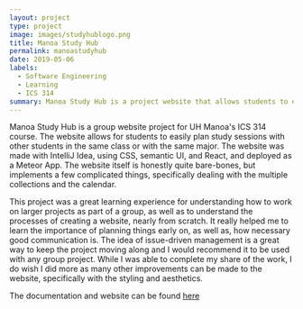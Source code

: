 ```yaml
---
layout: project
type: project
image: images/studyhublogo.png
title: Manoa Study Hub
permalink: manoastudyhub
date: 2019-05-06
labels:
  - Software Engineering
  - Learning
  - ICS 314
summary: Manoa Study Hub is a project website that allows students to easily meet up and form study groups.
---
```


Manoa Study Hub is a group website project for UH Manoa's ICS 314 course. The website allows for students to easily plan study sessions with other students in the same class or with the same major. The website was made with IntelliJ Idea, using CSS, semantic UI, and React, and deployed as a Meteor App. The website itself is honestly quite bare-bones, but implements a few complicated things, specifically dealing with the multiple collections and the calendar. 

This project was a great learning experience for understanding how to work on larger projects as part of a group, as well as to understand the processes of creating a website, nearly from scratch. It really helped me to learn the importance of planning things early on, as well as, how necessary good communication is. The idea of issue-driven management is a great way to keep the project moving along and I would recommend it to be used with any group project. While I was able to complete my share of the work, I do wish I did more as many other improvements can be made to the website, specifically with the styling and aesthetics. 

The documentation and website can be found [here](https://manoastudyhub.github.io/)
